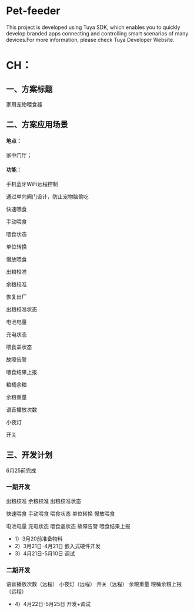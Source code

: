 # Pet-feeder
This project is developed using Tuya SDK, which enables you to quickly develop branded apps connecting and controlling smart scenarios of many devices.For more information, please check Tuya Developer Website.
# CH：
## 一、方案标题
家用宠物喂食器

## 二、方案应用场景
#### 地点：
家中门厅；
#### 功能：
手机蓝牙WiFi远程控制

通过单向阀门设计，防止宠物脑偷吃

快速喂食

手动喂食

喂食状态

单位转换

慢放喂食

出粮校准

余粮校准

恢复出厂

出粮校准状态

电池电量

充电状态

喂食盖状态

故障告警

喂食结果上报

粮桶余粮

余粮重量

语音播放次数

小夜灯

开关

## 三、开发计划
6月25前完成
### 一期开发
出粮校准
余粮校准
出粮校准状态


快速喂食
手动喂食
喂食状态
单位转换
慢放喂食


电池电量
充电状态
喂食盖状态
故障告警
喂食结果上报

* 1）3月20前准备物料
* 2）3月21日-4月21日 嵌入式硬件开发
* 3）4月21日-5月10日 调试
### 二期开发
语音播放次数（远程）  小夜灯（远程）  开关（远程） 余粮重量 粮桶余粮上报（远程）
* 4）4月22日-5月25日 开发+调试

